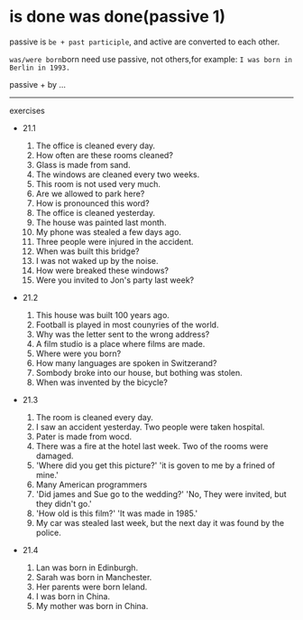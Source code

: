 # is done   was done(passive  1)

passive is `be + past participle`, and active are converted to each other.

 `was/were born`born need use passive, not others,for example:
`I was born in Berlin in 1993.`

 passive + by ... 

---

exercises

* 21.1 

    1. The office is cleaned every day.
    2. How often are these rooms cleaned?
    3. Glass is made from sand.
    4. The windows are cleaned every two weeks.
    5. This room is not used very much.
    6. Are we allowed to park here?
    7. How is pronounced this word?
    8. The office is cleaned yesterday. 
    9. The house was painted last month.
    10. My phone was stealed a few days ago.
    11. Three people were injured in the accident.
    12. When was built this bridge?
    13. I was not waked up by the noise.
    14. How were breaked these windows?
    15. Were you invited to Jon's party last week?

* 21.2

    1. This house was built 100 years ago.
    2. Football is played in most counyries of the world.
    3. Why was the letter sent to the wrong address?
    4. A film studio is a place where films are made.
    5. Where were you born?
    6. How many languages are spoken in Switzerand?
    7. Sombody broke into our house, but bothing was stolen.
    8. When was invented by the bicycle?

* 21.3

  1. The room is cleaned every day.
  2. I saw an accident yesterday. Two people were taken hospital.
  3. Pater is made from wocd.
  4. There was a fire at the hotel last week. Two of the rooms were damaged.
  5. 'Where did you get this picture?' 'it is goven to me by a frined of mine.'
  6. Many American programmers 
  7. 'Did james and Sue go to the wedding?' 'No, They were invited, but they didn't go.'
  8. 'How old is this film?' 'It was made in 1985.'
  9. My car was stealed last week, but the next day it was found by the police.
  
* 21.4

  1. Lan was born in Edinburgh.
  2. Sarah was born in Manchester.
  3. Her parents were born Ieland.
  4. I was born in China.
  5. My mother was born in China.
